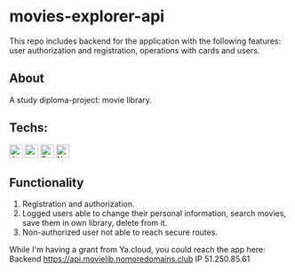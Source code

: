 # movies-explorer-api
This repo includes backend for the application with the following features: user authorization and registration, operations with cards and users.

## About
A study diploma-project: movie library. 

## Techs:
<div>
	<img height="24" src="https://user-images.githubusercontent.com/25181517/117447155-6a868a00-af3d-11eb-9cfe-245df15c9f3f.png" alt="JavaScript" title="JavaScript" />
	<img height="24" src="https://user-images.githubusercontent.com/25181517/182884177-d48a8579-2cd0-447a-b9a6-ffc7cb02560e.png" alt="mongoDB" title="mongoDB" />
	<img height="24" src="https://user-images.githubusercontent.com/25181517/183859966-a3462d8d-1bc7-4880-b353-e2cbed900ed6.png" alt="Express" title="Express" />
  <img height="24" src="https://user-images.githubusercontent.com/25181517/183345125-9a7cd2e6-6ad6-436f-8490-44c903bef84c.png" alt="Nginx" title="Nginx" />
</div>

## Functionality
1. Registration and authorization.
2. Logged users able to change their personal information, search movies, save them in own library, delete from it.
3. Non-authorized user not able to reach secure routes.

While I'm having a grant from Ya.cloud, you could reach the app here:
Backend https://api.movielib.nomoredomains.club
IP 51.250.85.61
